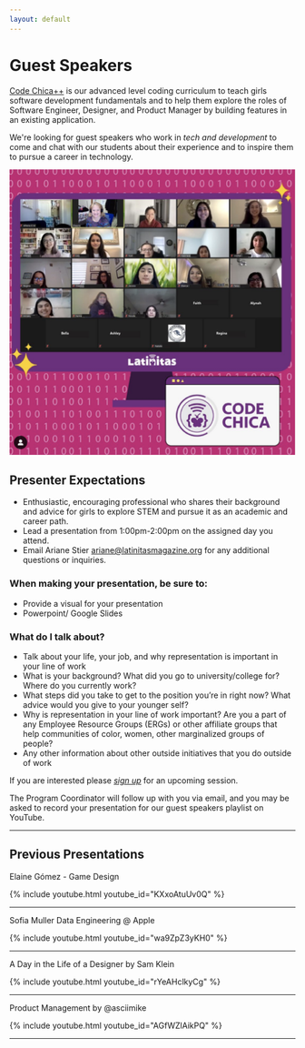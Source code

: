 ```yaml
---
layout: default
---
```


# Guest Speakers

[Code Chica++](/) is our advanced level coding curriculum to teach girls
software development fundamentals and to help them explore the roles of
Software Engineer, Designer, and Product Manager by building features in an
existing application.

We're looking for guest speakers who work in *tech and development* to come and
chat with our students about their experience and to inspire them to pursue a
career in technology.

![Class Photo](/assets/images/class-photo.png)

## Presenter Expectations

- Enthusiastic, encouraging professional who shares their background and advice for girls to explore STEM and pursue it as an academic and career path. 
- Lead a presentation from 1:00pm-2:00pm on the assigned day you attend.
- Email Ariane Stier [ariane@latinitasmagazine.org](ariane@latinitasmagazine.org) for any additional questions or inquiries. 

### When making your presentation, be sure to:

- Provide a visual for your presentation
- Powerpoint/ Google Slides

### What do I talk about?

- Talk about your life, your job, and why representation is important in your line of work
- What is your background? What did you go to university/college for? Where do you currently work?
- What steps did you take to get to the position you’re in right now? What advice would you give to your younger self?
- Why is representation in your line of work important? Are you a part of any Employee Resource Groups (ERGs) or other affiliate groups that help communities of color, women, other marginalized groups of people?
- Any other information about other outside initiatives that you do outside of work

If you are interested please *[sign up][signup]* for an upcoming session.

[signup]: https://docs.google.com/forms/d/e/1FAIpQLSeug2cKWQ8o7EnMQJVFA7DE-uy-S-GTceZfU2MnfTPX2R76mQ/viewform

The Program Coordinator will follow up with you via email, and you may be asked to record your presentation for our guest speakers playlist on YouTube. 
<hr />

## Previous Presentations

Elaine Gómez - Game Design

{% include youtube.html youtube_id="KXxoAtuUv0Q" %}
<hr />

Sofia Muller Data Engineering @ Apple

{% include youtube.html youtube_id="wa9ZpZ3yKH0" %}
<hr />

A Day in the Life of a Designer by Sam Klein

{% include youtube.html youtube_id="rYeAHclkyCg" %}
<hr />

Product Management by @asciimike

{% include youtube.html youtube_id="AGfWZlAikPQ" %}
<hr />
